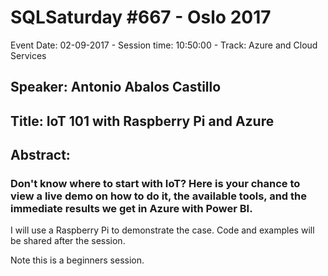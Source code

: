 # SQLSaturday #667 - Oslo 2017
Event Date: 02-09-2017 - Session time: 10:50:00 - Track: Azure and Cloud Services
## Speaker: Antonio Abalos Castillo
## Title: IoT 101 with Raspberry Pi and Azure
## Abstract:
### Don't know where to start with IoT? Here is your chance to view a live demo on how to do it, the available tools, and the immediate results we get in Azure with Power BI.

I will use a Raspberry Pi to demonstrate the case. Code and examples will be shared after the session.

Note this is a beginners session.
